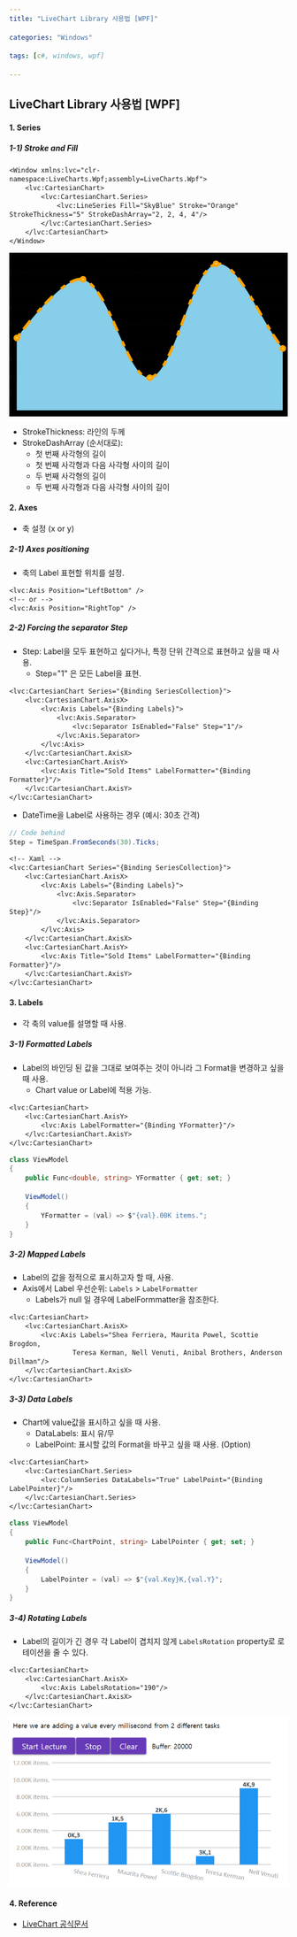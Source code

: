 ```yaml
---
title: "LiveChart Library 사용법 [WPF]"

categories: "Windows"

tags: [c#, windows, wpf]

---
```




## LiveChart Library 사용법 [WPF]

#### 1. Series

##### 1-1) Stroke and Fill

```xaml
<Window xmlns:lvc="clr-namespace:LiveCharts.Wpf;assembly=LiveCharts.Wpf">
	<lvc:CartesianChart>
		<lvc:CartesianChart.Series>
			<lvc:LineSeries Fill="SkyBlue" Stroke="Orange" StrokeThickness="5" StrokeDashArray="2, 2, 4, 4"/>
		</lvc:CartesianChart.Series>
	</lvc:CartesianChart>    
</Window>
```

![](../assets/posting_src/livechart_series_stroke_and_fill.png)

- StrokeThickness: 라인의 두께
- StrokeDashArray (순서대로): 
  - 첫 번째 사각형의 길이
  - 첫 번째 사각형과 다음 사각형 사이의 길이
  - 두 번째 사각형의 길이
  - 두 번째 사각형과 다음 사각형 사이의 길이



#### 2. Axes

- 축 설정 (x or y)

##### 2-1) Axes positioning

- 축의 Label 표현할 위치를 설정.

```xaml
<lvc:Axis Position="LeftBottom" />
<!-- or -->
<lvc:Axis Position="RightTop" />
```



##### 2-2) Forcing the separator Step

- Step: Label을 모두 표현하고 싶다거나, 특정 단위 간격으로 표현하고 싶을 때 사용.
  - Step="1" 은 모든 Label을 표현.

```xaml
<lvc:CartesianChart Series="{Binding SeriesCollection}">
	<lvc:CartesianChart.AxisX>
		<lvc:Axis Labels="{Binding Labels}">
			<lvc:Axis.Separator>
				<lvc:Separator IsEnabled="False" Step="1"/>
			</lvc:Axis.Separator>
        </lvc:Axis>
  	</lvc:CartesianChart.AxisX>
 	<lvc:CartesianChart.AxisY>
    	<lvc:Axis Title="Sold Items" LabelFormatter="{Binding Formatter}"/>		
	</lvc:CartesianChart.AxisY>
</lvc:CartesianChart>
```



- DateTime을 Label로 사용하는 경우 (예시: 30초 간격)

```c#
// Code behind
Step = TimeSpan.FromSeconds(30).Ticks;
```

```xaml
<!-- Xaml -->
<lvc:CartesianChart Series="{Binding SeriesCollection}">
	<lvc:CartesianChart.AxisX>
		<lvc:Axis Labels="{Binding Labels}">
			<lvc:Axis.Separator>
				<lvc:Separator IsEnabled="False" Step="{Binding Step}"/>
	        </lvc:Axis.Separator>
		</lvc:Axis>
	</lvc:CartesianChart.AxisX>
    <lvc:CartesianChart.AxisY>
		<lvc:Axis Title="Sold Items" LabelFormatter="{Binding Formatter}"/>
    </lvc:CartesianChart.AxisY>
</lvc:CartesianChart>
```



#### 3. Labels

- 각 축의 value를 설명할 때 사용.

##### 3-1) Formatted Labels

- Label의 바인딩 된 값을 그대로 보여주는 것이 아니라 그 Format을 변경하고 싶을 때 사용.
  - Chart  value or Label에 적용 가능.

```xaml
<lvc:CartesianChart>
	<lvc:CartesianChart.AxisY>
		<lvc:Axis LabelFormatter="{Binding YFormatter}"/>
	</lvc:CartesianChart.AxisY>
</lvc:CartesianChart>
```

```c#
class ViewModel
{
    public Func<double, string> YFormatter { get; set; }
    
    ViewModel()
    {
        YFormatter = (val) => $"{val}.00K items.";
    }
}
```

##### 3-2) Mapped Labels

- Label의 값을 정적으로 표시하고자 할 때, 사용.
- Axis에서 Label 우선순위: `Labels`  > `LabelFormatter` 
  - Labels가 null 일 경우에 LabelFormmatter을 참조한다.

```xaml
<lvc:CartesianChart>
	<lvc:CartesianChart.AxisX>
		<lvc:Axis Labels="Shea Ferriera, Maurita Powel, Scottie Brogdon,
                Teresa Kerman, Nell Venuti, Anibal Brothers, Anderson Dillman"/>
	</lvc:CartesianChart.AxisX>
</lvc:CartesianChart>
```

##### 3-3) Data Labels

- Chart에 value값을 표시하고 싶을 때 사용.
  - DataLabels: 표시 유/무
  - LabelPoint: 표시할 값의 Format을 바꾸고 싶을 때 사용.  (Option)

```xaml
<lvc:CartesianChart>
	<lvc:CartesianChart.Series>
		<lvc:ColumnSeries DataLabels="True" LabelPoint="{Binding LabelPointer}"/>
	</lvc:CartesianChart.Series>
</lvc:CartesianChart>
```

```c#
class ViewModel
{
	public Func<ChartPoint, string> LabelPointer { get; set; }    

    ViewModel()
    {
		LabelPointer = (val) => $"{val.Key}K,{val.Y}";        
    }
}
```

##### 3-4) Rotating Labels

- Label의 길이가 긴 경우 각 Label이 겹치지 않게  `LabelsRotation` property로 로테이션을 줄 수 있다. 

```xaml
<lvc:CartesianChart>
	<lvc:CartesianChart.AxisX>
    	<lvc:Axis LabelsRotation="190"/>
	</lvc:CartesianChart.AxisX>
</lvc:CartesianChart>
```

![](../assets/posting_src/livechart_label.png)



#### 4. Reference

- [LiveChart 공식문서](https://lvcharts.net/App/examples/wpf/start)

